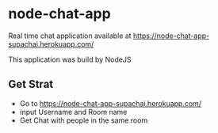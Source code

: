 # node-chat-app
Real time chat application available at https://node-chat-app-supachai.herokuapp.com/

This application was build by NodeJS

## Get Strat
* Go to https://node-chat-app-supachai.herokuapp.com/
* input Username and Room name
* Get Chat with people in the same room

